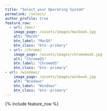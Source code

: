 ```yaml
---
title: "Select your Operating System"
permalink: /select/
author_profile: true
feature_row:
  - url: /mac/
    image_page: /assets/images/macbook.jpg
    alt: "MacOS"
    btn_label: "MacOS"
    btn_class: "btn--primary"
  - url: /chrome/
    image_page: /assets/images/chromebook.jpg
    alt: "ChromeOS"
    btn_label: "ChromeOS"
    btn_class: "btn--primary"
- url: /windows/
    image_page: /assets/images/winbook.jpg
    alt: "Windows"
    btn_label: "Windows"
    btn_class: "btn--primary"
---
```


{% include feature_row %} 
